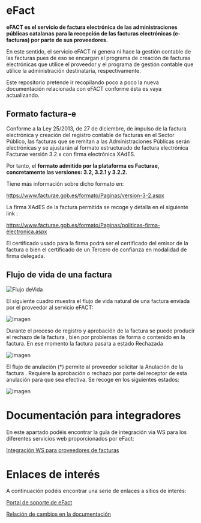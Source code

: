 # eFact

__eFACT es el servicio de factura electrónica de las administraciones públicas catalanas para la recepción de las facturas electrónicas (e-facturas) por parte de sus proveedores.__

En este sentido, el servicio eFACT ni genera ni hace la gestión contable de las facturas pues de eso se encargan el programa de creación de facturas electrónicas que utilice el proveedor y el programa de gestión contable que utilice la administración destinataria, respectivamente.

Este repositorio pretende ir recopilando poco a poco la nueva documentación relacionada con eFACT conforme ésta es vaya actualizando.

## Formato factura-e 

Conforme a la Ley 25/2013, de 27 de diciembre, de impulso de la factura electrónica y creación del registro  contable de facturas en el Sector Público, las facturas que se remitan a las Administraciones Públicas serán electrónicas y se ajustarán al formato estructurado de factura electrónica Facturae versión 3.2.x con firma electrónica XAdES.

Por tanto, el __formato admitido por la plataforma es Facturae, concretamente las versiones: 3.2, 3.2.1 y 3.2.2.__

Tiene más información sobre dicho formato en: 

https://www.facturae.gob.es/formato/Paginas/version-3-2.aspx

La firma XAdES de la factura permitida se recoge  y detalla en el siguiente link :

https://www.facturae.gob.es/formato/Paginas/politicas-firma-electronica.aspx

El certificado usado para la firma podrá ser el certificado del emisor de la factura o bien el certificado de un Tercero de confianza en modalidad de firma delegada. 


## Flujo de vida de una factura

![Flujo deVida](https://user-images.githubusercontent.com/92558339/163233213-c6cc878e-fa7a-4a59-952c-7b6345b8d43e.png)

El siguiente cuadro muestra el flujo de vida natural de una factura enviada por el proveedor al servicio eFACT:

![imagen](https://user-images.githubusercontent.com/92558339/144376089-99c88b13-db66-4852-87b5-241a094f48db.png)

Durante el proceso de registro y aprobación de la factura se puede producir el rechazo de la factura , bien por problemas de forma o contenido en la factura. En ese momento la factura pasara a estado Rechazada

![imagen](https://user-images.githubusercontent.com/92558339/144376363-40f51289-9811-4bd0-8351-9d78aae217bf.png)

El flujo de anulación   (*) permite al proveedor solicitar la Anulación de la factura . Requiere la aprobación o rechazo por parte del receptor de esta anulación para que sea efectiva. Se recoge en los siguientes estados: 

![imagen](https://user-images.githubusercontent.com/92558339/144376650-5218c943-5bb0-4294-8046-ec862fbfa4d7.png)
 
# Documentación para integradores

En este apartado podéis encontrar la guía de integración via WS para los diferentes servicios web proporcionados por eFact:

[Integración WS para proveedores de facturas](/ws-proveedores/README.md)

# Enlaces de interés

A continuación podéis encontrar una serie de enlaces a sitios de interés:

[Portal de soporte de eFact](https://suport-efact-empreses.aoc.cat/hc/ca/)

[Relación de cambios en la documentación](/CHANGELOG.md)
